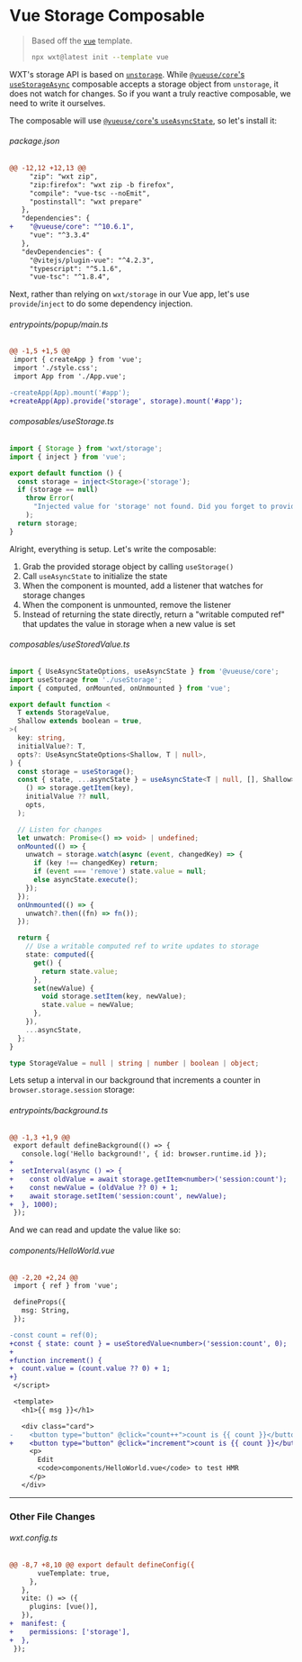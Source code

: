<!-- Generated by scripts/generate-diffs.ts -->

# Vue Storage Composable

> Based off the [`vue`](https://github.com/wxt-dev/wxt/tree/main/templates/vue) template.
>
> ```sh
> npx wxt@latest init --template vue
> ```

WXT's storage API is based on [`unstorage`](https://unstorage.unjs.io/). While [`@vueuse/core`'s `useStorageAsync`](https://vueuse.org/core/useStorageAsync/#usestorageasync) composable accepts a storage object from `unstorage`, it does not watch for changes. So if you want a truly reactive composable, we need to write it ourselves.

The composable will use [`@vueuse/core`'s `useAsyncState`](https://vueuse.org/core/useAsyncState/#useasyncstate), so let's install it:

###### package.json

```diff
@@ -12,12 +12,13 @@
     "zip": "wxt zip",
     "zip:firefox": "wxt zip -b firefox",
     "compile": "vue-tsc --noEmit",
     "postinstall": "wxt prepare"
   },
   "dependencies": {
+    "@vueuse/core": "^10.6.1",
     "vue": "^3.3.4"
   },
   "devDependencies": {
     "@vitejs/plugin-vue": "^4.2.3",
     "typescript": "^5.1.6",
     "vue-tsc": "^1.8.4",
```

Next, rather than relying on `wxt/storage` in our Vue app, let's use `provide`/`inject` to do some dependency injection.

###### entrypoints/popup/main.ts

```diff
@@ -1,5 +1,5 @@
 import { createApp } from 'vue';
 import './style.css';
 import App from './App.vue';

-createApp(App).mount('#app');
+createApp(App).provide('storage', storage).mount('#app');
```

###### composables/useStorage.ts

```ts
import { Storage } from 'wxt/storage';
import { inject } from 'vue';

export default function () {
  const storage = inject<Storage>('storage');
  if (storage == null)
    throw Error(
      "Injected value for 'storage' not found. Did you forget to provide it?",
    );
  return storage;
}
```

Alright, everything is setup. Let's write the composable:

1. Grab the provided storage object by calling `useStorage()`
2. Call `useAsyncState` to initialize the state
3. When the component is mounted, add a listener that watches for storage changes
4. When the component is unmounted, remove the listener
5. Instead of returning the state directly, return a "writable computed ref" that updates the value in storage when a new value is set

###### composables/useStoredValue.ts

```ts
import { UseAsyncStateOptions, useAsyncState } from '@vueuse/core';
import useStorage from './useStorage';
import { computed, onMounted, onUnmounted } from 'vue';

export default function <
  T extends StorageValue,
  Shallow extends boolean = true,
>(
  key: string,
  initialValue?: T,
  opts?: UseAsyncStateOptions<Shallow, T | null>,
) {
  const storage = useStorage();
  const { state, ...asyncState } = useAsyncState<T | null, [], Shallow>(
    () => storage.getItem(key),
    initialValue ?? null,
    opts,
  );

  // Listen for changes
  let unwatch: Promise<() => void> | undefined;
  onMounted(() => {
    unwatch = storage.watch(async (event, changedKey) => {
      if (key !== changedKey) return;
      if (event === 'remove') state.value = null;
      else asyncState.execute();
    });
  });
  onUnmounted(() => {
    unwatch?.then((fn) => fn());
  });

  return {
    // Use a writable computed ref to write updates to storage
    state: computed({
      get() {
        return state.value;
      },
      set(newValue) {
        void storage.setItem(key, newValue);
        state.value = newValue;
      },
    }),
    ...asyncState,
  };
}

type StorageValue = null | string | number | boolean | object;
```

Lets setup a interval in our background that increments a counter in `browser.storage.session` storage:

###### entrypoints/background.ts

```diff
@@ -1,3 +1,9 @@
 export default defineBackground(() => {
   console.log('Hello background!', { id: browser.runtime.id });
+
+  setInterval(async () => {
+    const oldValue = await storage.getItem<number>('session:count');
+    const newValue = (oldValue ?? 0) + 1;
+    await storage.setItem('session:count', newValue);
+  }, 1000);
 });
```

And we can read and update the value like so:

###### components/HelloWorld.vue

```diff
@@ -2,20 +2,24 @@
 import { ref } from 'vue';

 defineProps({
   msg: String,
 });

-const count = ref(0);
+const { state: count } = useStoredValue<number>('session:count', 0);
+
+function increment() {
+  count.value = (count.value ?? 0) + 1;
+}
 </script>

 <template>
   <h1>{{ msg }}</h1>

   <div class="card">
-    <button type="button" @click="count++">count is {{ count }}</button>
+    <button type="button" @click="increment">count is {{ count }}</button>
     <p>
       Edit
       <code>components/HelloWorld.vue</code> to test HMR
     </p>
   </div>

```

---

### Other File Changes

###### wxt.config.ts

```diff
@@ -8,7 +8,10 @@ export default defineConfig({
       vueTemplate: true,
     },
   },
   vite: () => ({
     plugins: [vue()],
   }),
+  manifest: {
+    permissions: ['storage'],
+  },
 });
```
